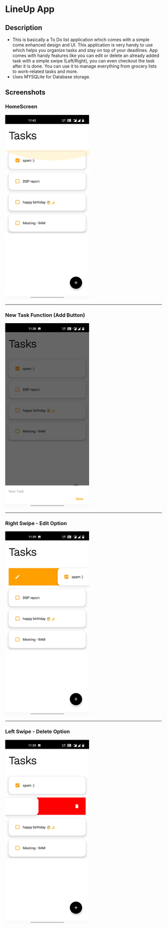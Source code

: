 # LineUp App
## Description
* This is basically a To Do list application which comes with a simple come enhanced design and UI.
  This application is very handy to use which helps you organize tasks and stay on top of your deadlines.
  App comes with handy features like you can edit or delete an already added task with a simple swipe (Left/Right), you can even checkout the task after it is done.
  You can use it to manage everything from grocery lists to work-related tasks and more.
* Uses MYSQLite for Database storage.

## Screenshots
### HomeScreen
<img src="images/1.jpg" width="270" height="590">
<hr />

### New Task Function (Add Button)
<img src="images/2.jpg" width="270" height="590">
<hr />

### Right Swipe - Edit Option
<img src="images/3.jpg" width="270" height="590">
<hr />

### Left Swipe - Delete Option
<img src="images/4.jpg" width="270" height="590">
